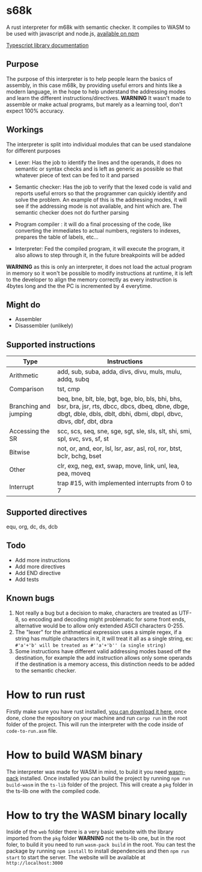 # s68k
A rust interpreter for m68k with semantic checker.
It compiles to WASM to be used with javascript and node.js, [available on npm](https://www.npmjs.com/package/s68k)


[Typescript library documentation](https://github.com/Specy/s68k/wiki)

## Purpose
The purpose of this interpreter is to help people learn the basics of assembly, in this case m68k, by providing useful errors and hints like a modern language, in the hope to help understand the addressing modes and learn the different instructions/directives.
**WARNING**
It wasn't made to assemble or make actual programs, but marely as a learning tool, don't expect 100% accuracy.

## Workings
The interpreter is split into individual modules that can be used standalone for different purposes
- Lexer: Has the job to identify the lines and the operands, it does no semantic or syntax checks and is left as generic as possible so that whatever piece of text can be fed to it and parsed

- Semantic checker: Has the job to verify that the lexed code is valid and reports useful errors so that the programmer can quickly identify and solve the problem. An example of this is the addressing modes, it will see if the addressing mode is not available, and hint which are. The semantic checker does not do further parsing

- Program compiler : it will do a final processing of the code, like converting the immediates to actual numbers, registers to indexes, prepares the table of labels, etc... 

- Interpreter: Fed the compiled program, it will execute the program, it also allows to step through it, in the future breakpoints will be added

**WARNING** as this is only an interpreter, it does not load the actual program in memory so it won't be possible to modify instructions at runtime, it is left to the developer to align the memory correctly as every instruction is 4bytes long and the the PC is incremented by 4 everytime.

## Might do
- Assembler
- Disassembler (unlikely)


## Supported instructions
| Type                   |  Instructions                                                                    |
|------------------------|----------------------------------------------------------------------------------|
| Arithmetic             | add, sub, suba, adda, divs, divu, muls, mulu, addq, subq                         |
| Comparison             | tst, cmp                                                                         |
| Branching and jumping  | beq, bne, blt, ble, bgt, bge, blo, bls, bhi, bhs, bsr, bra, jsr, rts, dbcc, dbcs, dbeq, dbne, dbge, dbgt, dble, dbls, dblt, dbhi, dbmi, dbpl, dbvc, dbvs, dbf, dbt, dbra                                  |
| Accessing the SR       | scc, scs, seq, sne, sge, sgt, sle, sls, slt, shi, smi, spl, svc, svs, sf, st     |
| Bitwise                | not, or, and, eor, lsl, lsr, asr, asl, rol, ror, btst, bclr, bchg, bset          |
| Other                  | clr, exg, neg, ext, swap, move, link, unl, lea, pea, moveq                       |
| Interrupt              | trap #15, with implemented interrupts from 0 to 7                                |

## Supported directives
equ, org, dc, ds, dcb

## Todo
- Add more instructions
- Add more directives
- Add END directive
- Add tests


## Known bugs
1. Not really a bug but a decision to make, characters are treated as UTF-8, so encoding and decoding might problematic for some front ends, alternative would be to allow only extended ASCII characters 0-255.
2. The "lexer" for the arithmetical expression uses a simple regex, if a string has multiple characters in it, it will treat it all as a single string, ex: `#'a'+'b' will be treated as #''a'+'b'' (a single string)`
3. Some instructions have different valid addressing modes based off the destination, for example the add instruction allows only some operands if the destination is a memory access, this distinction needs to be added to the semantic checker.
# How to run rust
Firstly make sure you have rust installed, [you can download it here](https://www.rust-lang.org/tools/install), once done, clone the repository on your machine and run `cargo run` in the root folder of the project. This will run the interpreter with the code inside of `code-to-run.asm` file.

# How to build WASM binary
The interpreter was made for WASM in mind, to build it you need [wasm-pack](https://rustwasm.github.io/wasm-pack/installer/) installed.
Once installed you can build the project by running `npm run build-wasm` in the `ts-lib` folder of the project. This will create a `pkg` folder in the ts-lib one with the compiled code.

# How to try the WASM binary locally
Inside of the `web` folder there is a very basic website with the library imported from the `pkg` folder **WARNING** not the ts-lib one, but in the root foler, to build it you need to run `wasm-pack build` in the root. You can test the package by running `npm install` to install dependencies and then `npm run start` to start the server. The website will be available at `http://localhost:3000`

